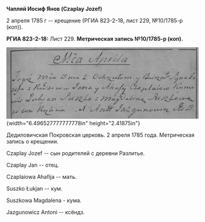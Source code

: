 **Чапляй Иосиф Янов (Czaplay Jozef)**

2 апреля 1785 г -- крещение (РГИА 823-2-18, лист 229, №10/1785-р (коп)).

**РГИА 823-2-18:** Лист 229. **Метрическая запись №10/1785-р (коп).**

![](./media/f12d814da8714da27eef9100f022c314adfbf31a.png){width="6.496527777777778in"
height="2.41875in"}

Дедиловичская Покровская церковь. 2 апреля 1785 года. Метрическая запись
о крещении.

Czaplay Jozef -- сын родителей с деревни Разлитье.

Czaplay Jan -- отец.

Czaplaiowa Ahafija -- мать.

Suszko Łukjan -- кум.

Suszkowa Magdalena - кума.

Jazgunowicz Antoni -- ксёндз.
